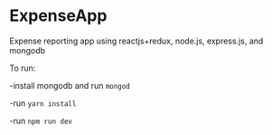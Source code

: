 # ExpenseApp
Expense reporting app using reactjs+redux, node.js, express.js, and mongodb

To run:

-install mongodb and run `mongod`

-run `yarn install`

-run `npm run dev`
